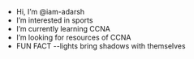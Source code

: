 - Hi, I’m @iam-adarsh
- I’m interested in sports 
- I’m currently learning CCNA
- I’m looking for resources of CCNA 
- FUN FACT --lights bring shadows with themselves

<!---
iam-adarsh/iam-adarsh is a ✨ special ✨ repository because its `README.md` (this file) appears on your GitHub profile.
You can click the Preview link to take a look at your changes.
--->
